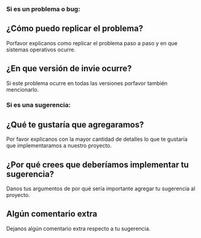 ### Si es un problema o bug:

## ¿Cómo puedo replicar el problema?
Porfavor explicanos como replicar el problema paso a paso y en que sistemas operativos ocurre.

## ¿En que versión de invie ocurre?
Si este problema ocurre en todas las versiones porfavor también mencionarlo.

### Si es una sugerencia:

## ¿Qué te gustaría que agregaramos?
Por favor explicanos con la mayor cantidad de detalles lo que te gustaría que implementaramos a nuestro proyecto.

## ¿Por qué crees que deberíamos implementar tu sugerencia?
Danos tus argumentos de por qué sería importante agregar tu sugerencia al proyecto.

## Algún comentario extra
Dejanos algún comentario extra respecto a tu sugerencia.
